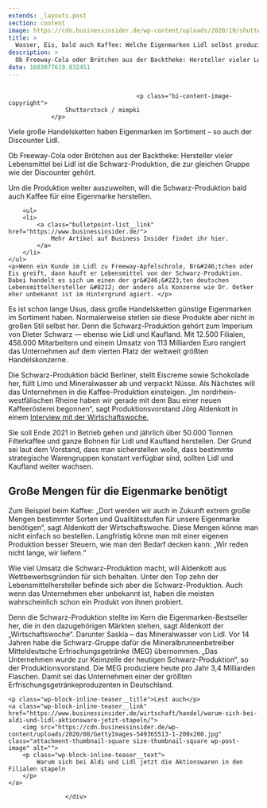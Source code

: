 ```yaml
--- 
extends: _layouts.post 
section: content 
image: https://cdn.businessinsider.de/wp-content/uploads/2020/10/shutterstock_1306204069.jpg 
title: > 
  Wasser, Eis, bald auch Kaffee: Welche Eigenmarken Lidl selbst produziert 
description: > 
  Ob Freeway-Cola oder Brötchen aus der Backtheke: Hersteller vieler Lebensmittel bei Lidl ist die Schwarz-Produktion, die zur gleichen Gruppe wie der Discounter gehört.Um die Produktion weiter auszuweiten, will die Schwarz-Produktion bald auch Kaffee für eine Eigenmarke herstellen.Wenn ein Kunde im Lidl zu Freeway-Apfelschrole, Brötchen oder Eis greift, dann kauft er Lebensmittel von der Schwarz-Produktion.Sie soll Ende 2021 in Betrieb gehen und jährlich über 50.000 Tonnen Filterkaffee und ganze Bohnen für Lidl und Kaufland herstellen.Denn die Schwarz-Produktion stellte im Kern die Eigenmarken-Bestseller her, die in den dazugehörigen Märkten stehen, sagt Aldenkott der „Wirtschaftswoche“. 
date: 1603077619.832451 
--- 
```

<div>
							<img src="https://cdn.businessinsider.de/wp-content/uploads/2020/10/shutterstock_1306204069-600x400.jpg" alt="" title="">
			
										<p class="bi-content-image-copyright">
					Shutterstock / mimpki
				</p>
					
	


<p>Viele gro&#223;e Handelsketten haben Eigenmarken im Sortiment &#8211; so auch der Discounter Lidl.</p>
<p>Ob Freeway-Cola oder Br&#246;tchen aus der Backtheke: Hersteller vieler Lebensmittel bei Lidl ist die Schwarz-Produktion, die zur gleichen Gruppe wie der Discounter geh&#246;rt.</p>
<p>Um die Produktion weiter auszuweiten, will die Schwarz-Produktion bald auch Kaffee f&#252;r eine Eigenmarke herstellen.</p>


		<ul>
		<li>
			<a class="bulletpoint-list__link" href="https://www.businessinsider.de/">
				Mehr Artikel auf Business Insider findet ihr hier.
			</a>
		</li>
	</ul>
	<p>Wenn ein Kunde im Lidl zu Freeway-Apfelschrole, Br&#246;tchen oder Eis greift, dann kauft er Lebensmittel von der Schwarz-Produktion. Dabei handelt es sich um einen der gr&#246;&#223;ten deutschen Lebensmittelhersteller &#8212; der anders als Konzerne wie Dr. Oetker eher unbekannt ist im Hintergrund agiert. </p>



<p>Es ist schon lange Usus, dass gro&#223;e Handelsketten g&#252;nstige Eigenmarken im Sortiment haben. Normalerweise stellen sie diese Produkte aber nicht in gro&#223;en Stil selbst her. Denn die Schwarz-Produktion geh&#246;rt zum Imperium von Dieter Schwarz &#8212; ebenso wie Lidl und Kaufland. Mit 12.500 Filialen, 458.000 Mitarbeitern und einem Umsatz von 113 Milliarden Euro rangiert das Unternehmen auf dem vierten Platz der weltweit gr&#246;&#223;ten Handelskonzerne. </p>



<p>Die Schwarz-Produktion b&#228;ckt Berliner, stellt Eiscreme sowie Schokolade her, f&#252;llt Limo und Mineralwasser ab und verpackt N&#252;sse. Als N&#228;chstes will das Unternehmen in die Kaffee-Produktion einsteigen. &#8222;Im nordrhein-westf&#228;lischen Rheine haben wir gerade mit dem Bau einer neuen Kaffeer&#246;sterei begonnen&#8220;, sagt Produktionsvorstand J&#246;rg Aldenkott in einem <a href="https://www.wiwo.de/my/unternehmen/handel/lidls-geheime-eigenmarken-werkbank-wir-reden-nicht-lange-wir-liefern/26278806.html?ticket=ST-2145183-MveZtoR6DvdEX0KjsDae-ap1">Interview mit der Wirtschaftswoche.</a></p>



<p>Sie soll Ende 2021 in Betrieb gehen und j&#228;hrlich &#252;ber 50.000 Tonnen Filterkaffee und ganze Bohnen f&#252;r Lidl und Kaufland herstellen. Der Grund sei laut dem Vorstand, dass man sicherstellen wolle, dass bestimmte strategische Warengruppen konstant verf&#252;gbar sind, sollten Lidl und Kaufland weiter wachsen. </p>



<h2>Gro&#223;e Mengen f&#252;r die Eigenmarke ben&#246;tigt </h2>



<p>Zum Beispiel beim Kaffee: &#8222;Dort werden wir auch in Zukunft extrem gro&#223;e Mengen bestimmter Sorten und Qualit&#228;tsstufen f&#252;r unsere Eigenmarke ben&#246;tigen&#8220;, sagt Aldenkott der Wirtschaftswoche. Diese Mengen k&#246;nne man nicht einfach so bestellen. Langfristig k&#246;nne man mit einer eigenen Produktion besser Steuern, wie man den Bedarf decken kann: &#8222;Wir reden nicht lange, wir liefern.&#8220;</p>



<p>Wie viel Umsatz die Schwarz-Produktion macht, will Aldenkott aus Wettbewerbsgr&#252;nden f&#252;r sich behalten. Unter den Top zehn der Lebensmittelhersteller befinde sich aber die Schwarz-Produktion. Auch wenn das Unternehmen eher unbekannt ist, haben die meisten wahrscheinlich schon ein Produkt von ihnen probiert.</p>


<p class="OUTBRAIN"></p>
<p>Denn die Schwarz-Produktion stellte im Kern die Eigenmarken-Bestseller her, die in den dazugeh&#246;rigen M&#228;rkten stehen, sagt Aldenkott der &#8222;Wirtschaftswoche&#8220;. Darunter Saskia &#8211; das Mineralwasser von Lidl. Vor 14 Jahren habe die Schwarz-Gruppe daf&#252;r die Mineralbrunnenbetreiber Mitteldeutsche Erfrischungsgetr&#228;nke (MEG) &#252;bernommen. &#8222;Das Unternehmen wurde zur Keimzelle der heutigen Schwarz-Produktion&#8220;, so der Produktionsvorstand. Die MEG produziere heute pro Jahr 3,4 Milliarden Flaschen. Damit sei das Unternehmen einer der gr&#246;&#223;ten Erfrischungsgetr&#228;nkeproduzenten in Deutschland.</p>




	<p class="wp-block-inline-teaser__title">Lest auch</p>
	<a class="wp-block-inline-teaser__link" href="https://www.businessinsider.de/wirtschaft/handel/warum-sich-bei-aldi-und-lidl-aktionsware-jetzt-stapeln/">
		<img src="https://cdn.businessinsider.de/wp-content/uploads/2020/08/GettyImages-549365513-1-200x200.jpg" class="attachment-thumbnail-square size-thumbnail-square wp-post-image" alt="">
		<p class="wp-block-inline-teaser__text">
			Warum sich bei Aldi und Lidl jetzt die Aktionswaren in den Filialen stapeln
		</p>
	</a>




<p></p>


			
					</div>